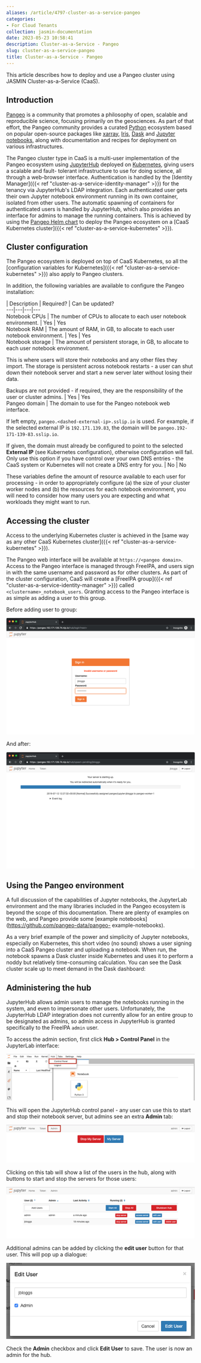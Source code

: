 ```yaml
---
aliases: /article/4797-cluster-as-a-service-pangeo
categories:
- For Cloud Tenants
collection: jasmin-documentation
date: 2023-05-23 10:58:41
description: Cluster-as-a-Service - Pangeo
slug: cluster-as-a-service-pangeo
title: Cluster-as-a-Service - Pangeo
---
```


This article describes how to deploy and use a Pangeo cluster using JASMIN
Cluster-as-a-Service (CaaS).

## Introduction

[Pangeo](https://pangeo.io/) is a community that promotes a philosophy of
open, scalable and reproducible science, focusing primarily on the
geosciences. As part of that effort, the Pangeo community provides a curated
[Python](https://www.python.org/) ecosystem based on popular open-source
packages like [xarray](http://xarray.pydata.org),
[Iris](https://scitools.org.uk/iris), [Dask](http://dask.readthedocs.io) and
[Jupyter notebooks](http://jupyter.org/), along with documentation and recipes
for deployment on various infrastructures.

The Pangeo cluster type in CaaS is a multi-user implementation of the Pangeo
ecosystem using [JupyterHub](https://jupyter.org/hub) deployed on
[Kubernetes](https://kubernetes.io/), giving users a scalable and fault-
tolerant infrastructure to use for doing science, all through a web-browser
interface. Authentication is handled by the [Identity Manager]({{< ref
"cluster-as-a-service-identity-manager" >}}) for the tenancy via JupyterHub's
LDAP integration. Each authenticated user gets their own Jupyter notebook
environment running in its own container, isolated from other users. The
automatic spawning of containers for authenticated users is handled by
JupyterHub, which also provides an interface for admins to manage the running
containers. This is achieved by using the [Pangeo Helm
chart](https://github.com/pangeo-data/helm-chart) to deploy the Pangeo
ecosystem on a [CaaS Kubernetes cluster]({{< ref "cluster-as-a-service-kubernetes" >}}).

## Cluster configuration

The Pangeo ecosystem is deployed on top of CaaS Kubernetes, so all the
[configuration variables for Kubernetes]({{< ref "cluster-as-a-service-kubernetes" >}}) also apply to Pangeo clusters.

In addition, the following variables are available to configure the Pangeo
installation:

|  Description  |  Required?  |  Can be updated?  
---|---|---|---  
Notebook CPUs  |  The number of CPUs to allocate to each user notebook
environment.  |  Yes  |  Yes  
Notebook RAM  |  The amount of RAM, in GB, to allocate to each user notebook
environment.  |  Yes  |  Yes  
Notebook storage  |  The amount of persistent storage, in GB, to allocate to
each user notebook environment.  
  
This is where users will store their notebooks and any other files they
import. The storage is persistent across notebook restarts - a user can shut
down their notebook server and start a new server later without losing their
data.  
  
Backups are not provided - if required, they are the responsibility of the
user or cluster admins.  |  Yes  |  Yes  
Pangeo domain  |  The domain to use for the Pangeo notebook web interface.  
  
If left empty, `pangeo.<dashed-external-ip>.sslip.io` is used. For example, if
the selected external IP is `192.171.139.83`, the domain will be
`pangeo.192-171-139-83.sslip.io`.  
  
If given, the domain must already be configured to point to the selected
**External IP** (see Kubernetes configuration), otherwise configuration will
fail. Only use this option if you have control over your own DNS entries - the
CaaS system or Kubernetes will not create a DNS entry for you.  |  No  |  No  
  
These variables define the amount of resource available to each user for
processing - in order to appropriately configure (a) the size of your cluster
worker nodes and (b) the resources for each notebook environment, you will
need to consider how many users you are expecting and what workloads they
might want to run.

## Accessing the cluster

Access to the underlying Kubernetes cluster is achieved in the [same way as
any other CaaS Kubernetes cluster]({{< ref "cluster-as-a-service-kubernetes" >}}).

The Pangeo web interface will be available at `https://<pangeo domain>`.
Access to the Pangeo interface is managed through FreeIPA, and users sign in
with the same username and password as for other clusters. As part of the
cluster configuration, CaaS will create a [FreeIPA group]({{< ref "cluster-as-a-service-identity-manager" >}}) called `<clustername>_notebook_users`.
Granting access to the Pangeo interface is as simple as adding a user to this
group.

Before adding user to group:

![](file-2pkaT0W3qj.png)

And after:

![](file-BEYTxt4Ed9.png)

## Using the Pangeo environment

A full discussion of the capabilities of Jupyter notebooks, the JupyterLab
environment and the many libraries included in the Pangeo ecosystem is beyond
the scope of this documentation. There are plenty of examples on the web, and
Pangeo provide some [example notebooks](https://github.com/pangeo-data/pangeo-
example-notebooks).

As a very brief example of the power and simplicity of Jupyter notebooks,
especially on Kubernetes, this short video (no sound) shows a user signing
into a CaaS Pangeo cluster and uploading a notebook. When run, the notebook
spawns a Dask cluster inside Kubernetes and uses it to perform a noddy but
relatively time-consuming calculation. You can see the Dask cluster scale up
to meet demand in the Dask dashboard:

## Administering the hub

JupyterHub allows admin users to manage the notebooks running in the system,
and even to impersonate other users. Unfortunately, the JupyterHub LDAP
integration does not currently allow for an entire group to be designated as
admins, so admin access in JupyterHub is granted specifically to the FreeIPA
`admin` user.

To access the admin section, first click **Hub > Control Panel** in the
JupyterLab interface:

![](file-vB8S8UoNaw.png)

This will open the JupyterHub control panel - any user can use this to start
and stop their notebook server, but admins see an extra **Admin** tab:

![](file-NUxDCoKB3d.png)

Clicking on this tab will show a list of the users in the hub, along with
buttons to start and stop the servers for those users:

![](file-c8yR4Lveso.png)

Additional admins can be added by clicking the **edit user** button for that
user. This will pop up a dialogue:

![](file-DBOc03v93N.png)

Check the **Admin** checkbox and click **Edit User** to save. The user is now
an admin for the hub.


